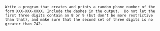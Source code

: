 `Write a program that creates and prints a random phone number of the form XXX-XXX-XXXX.
Include the dashes in the output. 
Do not let the first three digits contain an 8 or 9 (but don't be more restrictive than that), and make sure that the second set of three digits is no greater than 742.`